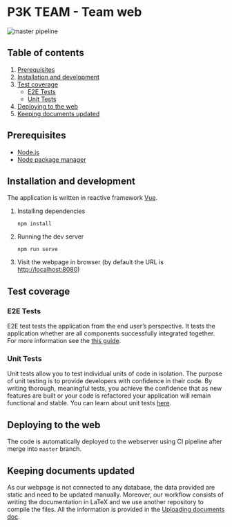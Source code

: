 # P3K TEAM - Team web

![master pipeline](https://github.com/P3K-TEAM/prezentacny-web-timu/actions/workflows/github-ci.yml/badge.svg?branch=master)

## Table of contents

1. [Prerequisites](#prerequisites)
1. [Installation and development](#installation-and-development)
1. [Test coverage](#test-coverage)
   - [E2E Tests](#e2e-tests)
   - [Unit Tests](#unit-tests)
1. [Deploying to the web](#deploying-to-the-web)
1. [Keeping documents updated](#keeping-documents-updated)

## Prerequisites

-   [Node.js](https://nodejs.org/en/download/)
-   [Node package manager](https://www.npmjs.com/)

## Installation and development

The application is written in reactive framework [Vue](https://vuejs.org).

1. Installing dependencies

    ```shell script
    npm install
    ```

1. Running the dev server

    ```shell script
    npm run serve
    ```

1. Visit the webpage in browser (by default the URL is [http://localhost:8080](http://localhost:8080))

## Test coverage 

### E2E Tests

E2E test tests the application from the end user’s perspective. It tests the application whether are all components successfully integrated together.
For more information see the [this guide](docs/E2E_TESTS.md).

### Unit Tests

Unit tests allow you to test individual units of code in isolation. The purpose of unit testing is to provide developers with confidence in their code. By writing thorough, meaningful tests, you achieve the confidence that as new features are built or your code is refactored your application will remain functional and stable.
You can learn about unit tests [here](docs/UNIT_TESTS.md).

## Deploying to the web

The code is automatically deployed to the webserver using CI pipeline after merge into `master` branch.

## Keeping documents updated

As our webpage is not connected to any database, the data provided are static and  need to be updated manually.
Moreover, our workflow consists of writing the documentation in LaTeX and we use another repository to compile the files.
All the information is provided in the [Uploading documents doc](docs/UPLOADING_DOCUMENTS.md).
